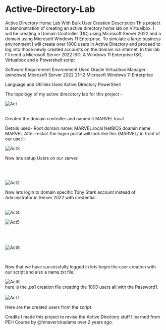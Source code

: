 # Active-Directory-Lab
Active Directory Home Lab With Bulk User Creation
Description
This project is demonstration of creating an active directory home lab on Virtualbox. I will be creating a Domain Controller (DC) using Microsoft Server 2022 and a domain using Microsoft Windows 11 Enterprise. To simulate a large business environment I will create over 1000 users in Active Directory and proceed to log into those newly created accounts on the domain via internet. In this lab I'll need a Microsoft Server 2022 ISO, A Windows 11 Enterprise ISO, Virtualbox and a Powershell script

Software Requirement
Environment Used
Oracle Virtualbox Manager (windows) 
Microsoft Server 2022 21H2
Microsoft Windows 11 Enterprise

Language and Utilities Used
Active Directory
PowerShell

The topology of my active direcotory lab for this project -

![Act](https://github.com/user-attachments/assets/049aa671-34c0-4f11-9141-f3d0133c67ca)
<br>
<br>


Created the domain controller and named it MARVEL.local

Details used-
Root domain name: MARVEL.local
NetBIOS doamin name: MARVEL
After restart the logon portal will look like this (MARVEL/ in front of our user)-

![Act3](https://github.com/user-attachments/assets/5100585f-abeb-4888-ab35-52a22a2d126a)



Now lets setup Users on our server. 

<br>
<br>

![Act2](https://github.com/user-attachments/assets/31da5d8e-20d3-4e4a-a058-5d5f841191fc)


Now lets login to domain specific Tony Stark account instead of Administrator in Server 2022 with credential.
<br>
<br>

![Act4](https://github.com/user-attachments/assets/c446dd94-d3b4-4169-92c0-9f0414cb55a2)


![Act5](https://github.com/user-attachments/assets/8b4c79f6-ea31-421b-b2e5-dcf444892600)
<br>
<br>
<br>
<br>

![Act8](https://github.com/user-attachments/assets/f7aacf2d-bf47-4e38-b198-75b085f5ed0b)


<br>

Now that we have successfully logged in lets begin the user creation with our script and also a name.txt file. 

![Act6](https://github.com/user-attachments/assets/5ccde1f4-b6de-472b-9d44-04b1d96d1492)
<br>
here is the .ps1 creation file creating the 1000 users all with the Password1.
<br>
<br>
![Act7](https://github.com/user-attachments/assets/56e68eaa-09de-4a97-8c52-35c8f4dd7632)

Here are the created users from the script.


Credits
I made this project to revise the Active Directory stuff I learned from PEH Course by @hmaverickadams over 2 years ago.
